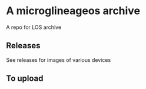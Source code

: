 # A microglineageos archive

A repo for LOS archive

## Releases

See releases for images of various devices

## To upload
